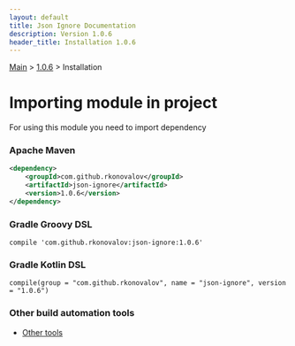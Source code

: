 ```yaml
---
layout: default
title: Json Ignore Documentation
description: Version 1.0.6
header_title: Installation 1.0.6
---
```


[Main](../../index.MD) > [1.0.6](../index.MD) > Installation

# Importing module in project
For using this module you need to import dependency

### Apache Maven
```xml
<dependency>
    <groupId>com.github.rkonovalov</groupId>
    <artifactId>json-ignore</artifactId>
    <version>1.0.6</version>
</dependency>
```

### Gradle Groovy DSL
```text
compile 'com.github.rkonovalov:json-ignore:1.0.6'
```

### Gradle Kotlin DSL
```text
compile(group = "com.github.rkonovalov", name = "json-ignore", version = "1.0.6")
```

### Other build automation tools
* [Other tools](https://search.maven.org/artifact/com.github.rkonovalov/json-ignore/1.0.6/jar)